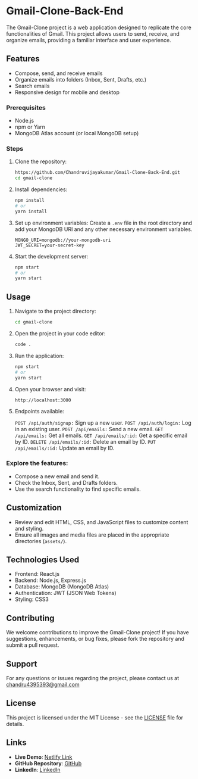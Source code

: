 # Gmail-Clone-Back-End

The Gmail-Clone project is a web application designed to replicate the core functionalities of Gmail. This project allows users to send, receive, and organize emails, providing a familiar interface and user experience.

## Features

- Compose, send, and receive emails
- Organize emails into folders (Inbox, Sent, Drafts, etc.)
- Search emails
- Responsive design for mobile and desktop

### Prerequisites

- Node.js
- npm or Yarn
- MongoDB Atlas account (or local MongoDB setup)

### Steps

1. Clone the repository:

    ```bash
    https://github.com/Chandruvijayakumar/Gmail-Clone-Back-End.git
    cd gmail-clone
    ```

2. Install dependencies:

    ```bash
    npm install
    # or
    yarn install
    ```

3. Set up environment variables:
   Create a `.env` file in the root directory and add your MongoDB URI and any other necessary environment variables.

    ```env
    MONGO_URI=mongodb://your-mongodb-uri
    JWT_SECRET=your-secret-key
    ```

4. Start the development server:

    ```bash
    npm start
    # or
    yarn start
    ```

## Usage

1. Navigate to the project directory:

    ```bash
    cd gmail-clone
    ```

2. Open the project in your code editor:

    ```bash
    code .
    ```

3. Run the application:

    ```bash
    npm start
    # or
    yarn start
    ```

4. Open your browser and visit:

    ```
    http://localhost:3000
    ```
 
5. Endpoints available:

     `POST /api/auth/signup:` Sign up a new user.
     `POST /api/auth/login:` Log in an existing user.
     `POST /api/emails:` Send a new email.
     `GET /api/emails:` Get all emails.
     `GET /api/emails/:id:` Get a specific email by ID.
     `DELETE /api/emails/:id:` Delete an email by ID.
     `PUT /api/emails/:id:` Update an email by ID.   

### Explore the features:

- Compose a new email and send it.
- Check the Inbox, Sent, and Drafts folders.
- Use the search functionality to find specific emails.

## Customization

- Review and edit HTML, CSS, and JavaScript files to customize content and styling.
- Ensure all images and media files are placed in the appropriate directories (`assets/`).

## Technologies Used

- Frontend: React.js
- Backend: Node.js, Express.js
- Database: MongoDB (MongoDB Atlas)
- Authentication: JWT (JSON Web Tokens)
- Styling: CSS3

## Contributing

We welcome contributions to improve the Gmail-Clone project! If you have suggestions, enhancements, or bug fixes, please fork the repository and submit a pull request.

## Support

For any questions or issues regarding the project, please contact us at chandru4395393@gmail.com

## License

This project is licensed under the MIT License - see the [LICENSE](LICENSE) file for details.

## Links

- **Live Demo**: [Netlify Link](https://gmail-project-clone.netlify.app/emails/inbox)
- **GitHub Repository**: [GitHub](https://github.com/Chandruvijayakumar?tab=repositories)
- **LinkedIn**: [LinkedIn](https://www.linkedin.com/in/chandru-vijayakumar/)
